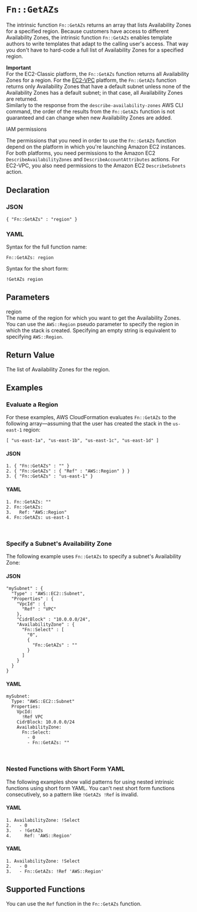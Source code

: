 # `Fn::GetAZs`<a name="intrinsic-function-reference-getavailabilityzones"></a>

The intrinsic function `Fn::GetAZs` returns an array that lists Availability Zones for a specified region\. Because customers have access to different Availability Zones, the intrinsic function `Fn::GetAZs` enables template authors to write templates that adapt to the calling user's access\. That way you don't have to hard\-code a full list of Availability Zones for a specified region\.

**Important**  
For the EC2\-Classic platform, the `Fn::GetAZs` function returns all Availability Zones for a region\. For the [EC2\-VPC](https://docs.aws.amazon.com/AWSEC2/latest/UserGuide/ec2-supported-platforms.html) platform, the `Fn::GetAZs` function returns only Availability Zones that have a default subnet unless none of the Availability Zones has a default subnet; in that case, all Availability Zones are returned\.  
Similarly to the response from the `describe-availability-zones` AWS CLI command, the order of the results from the `Fn::GetAZs` function is not guaranteed and can change when new Availability Zones are added\.

IAM permissions

The permissions that you need in order to use the `Fn::GetAZs` function depend on the platform in which you're launching Amazon EC2 instances\. For both platforms, you need permissions to the Amazon EC2 `DescribeAvailabilityZones` and `DescribeAccountAttributes` actions\. For EC2\-VPC, you also need permissions to the Amazon EC2 `DescribeSubnets` action\.

## Declaration<a name="w13ab1c21c24c36c11"></a>

### JSON<a name="intrinsic-function-reference-getazs-syntax.json"></a>

```
{ "Fn::GetAZs" : "region" }
```

### YAML<a name="intrinsic-function-reference-getazs-syntax.yaml"></a>

Syntax for the full function name:

```
Fn::GetAZs: region
```

Syntax for the short form:

```
!GetAZs region
```

## Parameters<a name="w13ab1c21c24c36c13"></a>

region  
The name of the region for which you want to get the Availability Zones\.  
You can use the `AWS::Region` pseudo parameter to specify the region in which the stack is created\. Specifying an empty string is equivalent to specifying `AWS::Region`\.

## Return Value<a name="w13ab1c21c24c36c15"></a>

The list of Availability Zones for the region\.

## Examples<a name="w13ab1c21c24c36c17"></a>

### Evaluate a Region<a name="w13ab1c21c24c36c17b2"></a>

For these examples, AWS CloudFormation evaluates `Fn::GetAZs` to the following array—assuming that the user has created the stack in the `us-east-1` region:

`[ "us-east-1a", "us-east-1b", "us-east-1c", "us-east-1d" ]`

#### JSON<a name="intrinsic-function-reference-getazs-example1.json"></a>

```
1. { "Fn::GetAZs" : "" }
2. { "Fn::GetAZs" : { "Ref" : "AWS::Region" } }
3. { "Fn::GetAZs" : "us-east-1" }
```

#### YAML<a name="intrinsic-function-reference-getazs-example1.yaml"></a>

```
1. Fn::GetAZs: ""
2. Fn::GetAZs:
3.   Ref: "AWS::Region"
4. Fn::GetAZs: us-east-1
```

 

### Specify a Subnet's Availability Zone<a name="w13ab1c21c24c36c17b4"></a>

The following example uses `Fn::GetAZs` to specify a subnet's Availability Zone:

#### JSON<a name="intrinsic-function-reference-getazs-example.json"></a>

```
"mySubnet" : {
  "Type" : "AWS::EC2::Subnet",
  "Properties" : {
    "VpcId" : { 
      "Ref" : "VPC"   
    },
    "CidrBlock" : "10.0.0.0/24",
    "AvailabilityZone" : {
      "Fn::Select" : [ 
        "0", 
        { 
          "Fn::GetAZs" : "" 
        } 
      ]
    }
  }
}
```

#### YAML<a name="intrinsic-function-reference-getazs-example.yaml"></a>

```
mySubnet: 
  Type: "AWS::EC2::Subnet"
  Properties: 
    VpcId: 
      !Ref VPC
    CidrBlock: 10.0.0.0/24
    AvailabilityZone: 
      Fn::Select: 
        - 0
        - Fn::GetAZs: ""
```

 

### Nested Functions with Short Form YAML<a name="w13ab1c21c24c36c17b8"></a>

The following examples show valid patterns for using nested intrinsic functions using short form YAML\. You can't nest short form functions consecutively, so a pattern like `!GetAZs !Ref` is invalid\.

#### YAML<a name="intrinsic-function-reference-select-example3.yaml"></a>

```
1. AvailabilityZone: !Select 
2.   - 0
3.   - !GetAZs 
4.     Ref: 'AWS::Region'
```

#### YAML<a name="intrinsic-function-reference-select-example4.yaml"></a>

```
1. AvailabilityZone: !Select 
2.   - 0
3.   - Fn::GetAZs: !Ref 'AWS::Region'
```

## Supported Functions<a name="w13ab1c21c24c36c19"></a>

You can use the `Ref` function in the `Fn::GetAZs` function\.